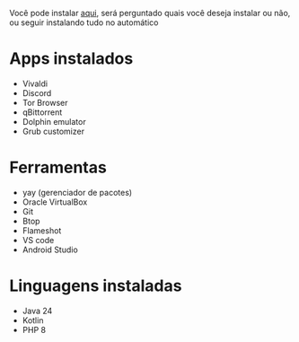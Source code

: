 Você pode instalar [aqui](), será perguntado quais você deseja instalar ou não, ou seguir instalando tudo no automático

# Apps instalados
- Vivaldi
- Discord
- Tor Browser
- qBittorrent
- Dolphin emulator
- Grub customizer

# Ferramentas
- yay (gerenciador de pacotes)
- Oracle VirtualBox
- Git
- Btop
- Flameshot
- VS code
- Android Studio

# Linguagens instaladas
- Java 24
- Kotlin
- PHP 8 